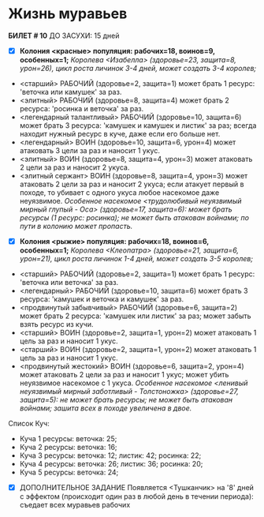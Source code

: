 # Жизнь муравьев
**БИЛЕТ # 10**
ДО ЗАСУХИ: 15 дней
- [x] **Колония <красные> популяция: рабочих=18, воинов=9, особенных=1;**
*Королева <Изабелла> (здоровье=23, защита=8, урон=26), цикл роста личинок 3-4 дней, может создать 3-4 королев;*
* <старший> РАБОЧИЙ (здоровье=2, защита=1) может брать 1 ресурс: 'веточка или камушек' за раз.
* <элитный> РАБОЧИЙ (здоровье=8, защита=4) может брать 2 ресурса: 'росинка и веточка' за раз.
* <легендарный талантливый> РАБОЧИЙ (здоровье=10, защита=6) может брать 3 ресурса: 'камушек и камушек и листик' за раз; всегда находит нужный ресурс в куче, даже если его больше нет.
* <легендарный> ВОИН (здоровье=10, защита=6, урон=4) может атаковать 3 цели за раз и наносит 1 укус.
* <элитный> ВОИН (здоровье=8, защита=4, урон=3) может атаковать 2 цели за раз и наносит 2 укуса.
* <элитный сержант> ВОИН (здоровье=8, защита=4, урон=3) может атаковать 2 цели за раз и наносит 2 укуса; если атакует первый в походе, то убивает с одного укуса любое насекомое даже неуязвимое.
*Особенное насекомое <трудолюбивый неуязвимый мирный глупый - Оса> (здоровье=17, защита=6): может брать ресурсы (1 ресурс: росинка); не может быть атакован войнами; по пути в колонию может пропасть.*

- [x] **Колония <рыжие> популяция: рабочих=18, воинов=6, особенных=1;**
*Королева <Клеопатра> (здоровье=21, защита=6, урон=21), цикл роста личинок 1-4 дней, может создать 3-5 королев;*
* <старший> РАБОЧИЙ (здоровье=2, защита=1) может брать 1 ресурс: 'веточка или веточка' за раз.
* <легендарный> РАБОЧИЙ (здоровье=10, защита=6) может брать 3 ресурса: 'камушек и веточка и камушек' за раз.
* <продвинутый забывчивый> РАБОЧИЙ (здоровье=6, защита=2) может брать 2 ресурса: 'камушек или листик' за раз; может забыть взять ресурс из кучи.
* <старший> ВОИН (здоровье=2, защита=1, урон=2) может атаковать 1 цель за раз и наносит 1 укус.
* <старший> ВОИН (здоровье=2, защита=1, урон=2) может атаковать 1 цель за раз и наносит 1 укус.
* <продвинутый жестокий> ВОИН (здоровье=6, защита=2, урон=4) может атаковать 2 цели за раз и наносит 1 укус; может убить неуязвимое насекомое с 1 укуса.
*Особенное насекомое <ленивый неуязвимый мирный заботливый - Толстоножка> (здоровье=27, защита=5): не может брать ресурсы; не может быть атакован войнами; зашита всех в походе увеличена в двое.*

Список Куч:
- Куча 1 ресурсы: веточка: 25;
- Куча 2 ресурсы: веточка: 16;
- Куча 3 ресурсы: веточка: 12; листик: 42; росинка: 22;
- Куча 4 ресурсы: веточка: 26; листик: 36; росинка: 20;
- Куча 5 ресурсы: веточка: 24;

- [x] ДОПОЛНИТЕЛЬНОЕ ЗАДАНИЕ
Появляется <Тушканчик> на '8' дней c эффектом (происходит один раз в любой день в течении периода): съедает всех муравьев рабочих
